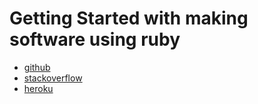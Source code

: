 # Getting Started with making software using ruby

- [github](http://github.com)
- [stackoverflow](http://stackoverflow.com)
- [heroku](http://heroku.com)
